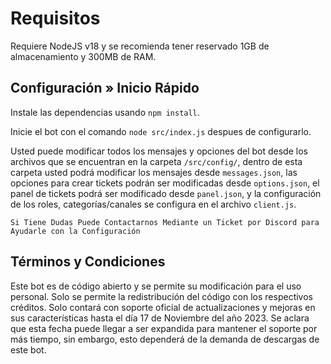 # Requisitos
Requiere NodeJS v18 y se recomienda tener reservado 1GB de almacenamiento y 300MB de RAM.

## Configuración » Inicio Rápido

Instale las dependencias usando `npm install`.

Inicie el bot con el comando `node src/index.js` despues de configurarlo.

Usted puede modificar todos los mensajes y opciones del bot desde los archivos que se encuentran en la carpeta `/src/config/`, dentro de esta carpeta usted podrá modificar los mensajes desde `messages.json`, las opciones para crear tickets podrán ser modificadas desde `options.json`, el panel de tickets podrá ser modificado desde `panel.json`, y la configuración de los roles, categorías/canales se configura en el archivo `client.js`.

`Si Tiene Dudas Puede Contactarnos Mediante un Ticket por Discord para Ayudarle con la Configuración`

## Términos y Condiciones
Este bot es de código abierto y se permite su modificación para el uso personal. Solo se permite la redistribución del código con los respectivos créditos. Solo contará con soporte oficial de actualizaciones y mejoras en sus características hasta el día 17 de Noviembre del año 2023. Se aclara que esta fecha puede llegar a ser expandida para mantener el soporte por más tiempo, sin embargo, esto dependerá de la demanda de descargas de este bot.
